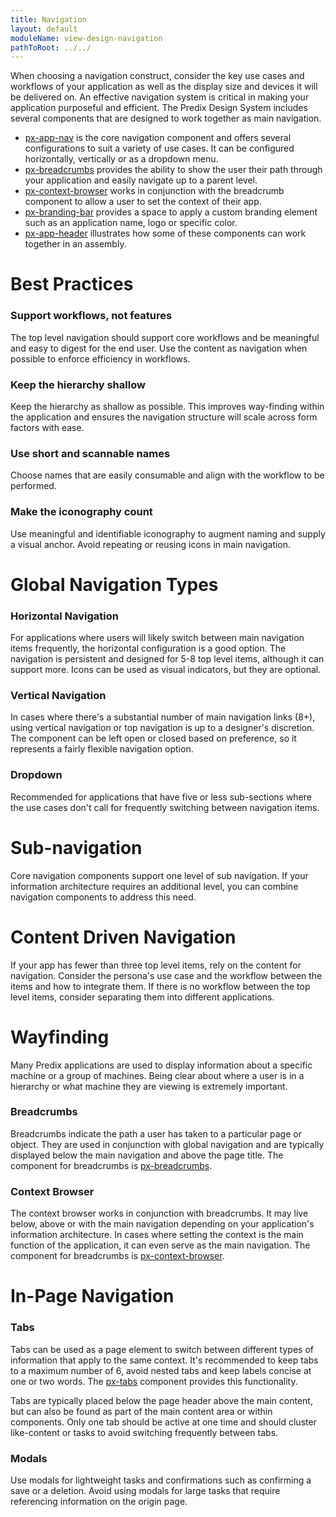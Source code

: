 ```yaml
---
title: Navigation
layout: default
moduleName: view-design-navigation
pathToRoot: ../../
---
```


When choosing a navigation construct, consider the key use cases and workflows of your application as well as the display size and devices it will be delivered on.  An effective navigation system is critical in making your application purposeful and efficient. The Predix Design System includes several components that are designed to work together as main navigation.

* [px-app-nav](#/components/px-app-nav) is the core navigation component and offers several configurations to suit a variety of use cases. It can be configured horizontally, vertically or as a dropdown menu.
* [px-breadcrumbs](#/components/px-breadcrumbs) provides the ability to show the user their path through your application and easily navigate up to a parent level.
* [px-context-browser](#/components/px-context-browser) works in conjunction with the breadcrumb component to allow a user to set the context of their app.
* [px-branding-bar](#/components/px-branding-bar) provides a space to apply a custom branding element such as an application name, logo or specific color.
* [px-app-header](#/components/px-app-header) illustrates how some of these components can work together in an assembly.

# Best Practices

### Support workflows, not features
The top level navigation should support core workflows and be meaningful and easy to digest for the end user. Use the content as navigation when possible to enforce efficiency in workflows.

### Keep the hierarchy shallow
Keep the hierarchy as shallow as possible. This improves way-finding within the application and ensures the navigation structure will scale across form factors with ease.

### Use short and scannable names
Choose names that are easily consumable and align with the workflow to be performed.

### Make the iconography count
Use meaningful and identifiable iconography to augment naming and supply a visual anchor. Avoid repeating or reusing icons in main navigation.


# Global Navigation Types
### Horizontal Navigation
For applications where users will likely switch between main navigation items frequently, the horizontal configuration is a good option. The navigation is persistent and designed for 5-8 top level items, although it can support more. Icons can be
used as visual indicators, but they are optional.
<catalog-picture img-src="../../img/guidelines/design/navigation/horizontal_nav" img-alt="horizontal nav"></catalog-picture>

### Vertical Navigation
In cases where there's a substantial number of main navigation links (8+), using vertical navigation or top navigation is up to a designer's discretion. The component can be left open or closed based on preference, so it represents a fairly flexible
navigation option.
<catalog-picture img-src="../../img/guidelines/design/navigation/vertical_nav" img-alt="vertical nav"></catalog-picture>

### Dropdown
Recommended for applications that have five or less sub-sections where the use cases don't call for frequently switching between navigation items.
<catalog-picture img-src="../../img/guidelines/design/navigation/drop_down_nav" img-alt="drop down nav"></catalog-picture>

# Sub-navigation
Core navigation components support one level of sub navigation. If your information architecture requires an additional level, you can combine navigation components to address this need.

<div class="layout">
  <catalog-picture
    class="layout__item picture-side-by-side"
    img-src="../../img/guidelines/design/navigation/subnavigation_1"
    img-alt="subnavigation 1"
    title="Left nav informs top nav"
    caption="When combining components, the left navigation can inform the choices on the top navigation component.">
  </catalog-picture>
  <catalog-picture
    class="layout__item picture-side-by-side"
    img-src="../../img/guidelines/design/navigation/subnavigation_2"
    img-alt="subnavigation 2"
    title="Top nav informs the left nav"
    caption="The top navigation can also inform a vertical column containing sub-navigation links.">
  </catalog-picture>
</div>


# Content Driven Navigation
If your app has fewer than three top level items, rely on the content for navigation. Consider the persona's use case and the workflow between the items and how to integrate them. If there is no workflow between the top level items, consider separating
them into different applications.

<div class="layout">
  <catalog-picture
    class="layout__item picture-side-by-side"
    img-src="../../img/guidelines/design/navigation/content-nav-do"
    img-alt="content nav correct"
    title="Do"
    caption="Use content to navigate between work flows.">
  </catalog-picture>
  <catalog-picture
    class="layout__item picture-side-by-side"
    img-src="../../img/guidelines/design/navigation/content-nav-dont"
    img-alt="content nav incorrect"
    title="Don't"
    caption="Avoid creating a navigation scheme with only two options.">
  </catalog-picture>
</div>


# Wayfinding
Many Predix applications are used to display information about a specific machine or a group of machines. Being clear about where a user is in a hierarchy or what machine they are viewing is extremely important.
### Breadcrumbs
Breadcrumbs indicate the path a user has taken to a particular page or object. They are used in conjunction with global navigation and are typically displayed below the main navigation and above the page title. The component for breadcrumbs is <a href="/#/components/px-breadcrumbs/" target="_top">px-breadcrumbs</a>.

<catalog-picture img-src="../../img/guidelines/design/navigation/breadcrumbs" img-alt="breadcrumbs"></catalog-picture>


### Context Browser
The context browser works in conjunction with breadcrumbs. It may live below, above or with the main navigation depending on your application's information architecture. In cases where setting the context is the main function of the application, it
can even serve as the main navigation. The component for breadcrumbs is <a href="/#/components/px-context-browser/" target="_top">px-context-browser</a>.

<catalog-picture img-src="../../img/guidelines/design/navigation/context-browser" img-alt="context browser"></catalog-picture>


# In-Page Navigation
### Tabs
Tabs can be used as a page element to switch between different types of information that apply to the same context. It's recommended to keep tabs to a maximum number of 6, avoid nested tabs and keep labels concise at one or two words. The [px-tabs](#/components/px-tabs) component provides this functionality.

Tabs are typically placed below the page header above the main content, but can also be found as part of the main content area or within components. Only one tab should be active at one time and should cluster like-content or tasks to avoid switching frequently between tabs.

<div class="layout">
  <catalog-picture
    class="layout__item picture-side-by-side"
    img-src="../../img/guidelines/design/navigation/tabs-do"
    img-alt="tabs correct"
    title="Do"
    caption="Use a concise number of tabs to allow access to info about a singular topic">
  </catalog-picture>
  <catalog-picture
    class="layout__item picture-side-by-side"
    img-src="../../img/guidelines/design/navigation/tabs-dont"
    img-alt="tabs incorrect"
    title="Don't"
    caption="Avoid using tabs as a main navigation construct.">
  </catalog-picture>
</div>


### Modals
Use modals for lightweight tasks and confirmations such as confirming a save or a deletion. Avoid using modals for large tasks that require referencing information on the origin page.

<div class="layout">
  <catalog-picture
    class="layout__item picture-side-by-side"
    img-src="../../img/guidelines/design/navigation/modal-do"
    img-alt="modal correct"
    title="Do"
    caption="Use modals for lightweight tasks and confirmations.">
  </catalog-picture>
  <catalog-picture
    class="layout__item picture-side-by-side"
    img-src="../../img/guidelines/design/navigation/modal-dont"
    img-alt="modal incorrect"
    title="Don't"
    caption="Avoid overloading modals with heavyweight tasks.">
  </catalog-picture>
</div>
